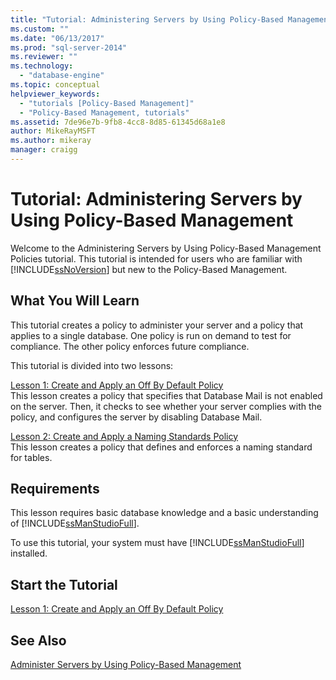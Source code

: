 ```yaml
---
title: "Tutorial: Administering Servers by Using Policy-Based Management | Microsoft Docs"
ms.custom: ""
ms.date: "06/13/2017"
ms.prod: "sql-server-2014"
ms.reviewer: ""
ms.technology: 
  - "database-engine"
ms.topic: conceptual
helpviewer_keywords: 
  - "tutorials [Policy-Based Management]"
  - "Policy-Based Management, tutorials"
ms.assetid: 7de96e7b-9fb8-4cc8-8d85-61345d68a1e8
author: MikeRayMSFT
ms.author: mikeray
manager: craigg
---
```

# Tutorial: Administering Servers by Using Policy-Based Management
  Welcome to the Administering Servers by Using Policy-Based Management Policies tutorial. This tutorial is intended for users who are familiar with [!INCLUDE[ssNoVersion](../../includes/ssnoversion-md.md)] but new to the Policy-Based Management.  
  
## What You Will Learn  
 This tutorial creates a policy to administer your server and a policy that applies to a single database. One policy is run on demand to test for compliance. The other policy enforces future compliance.  
  
 This tutorial is divided into two lessons:  
  
 [Lesson 1: Create and Apply an Off By Default Policy](lesson-1-create-and-apply-an-off-by-default-policy.md)  
 This lesson creates a policy that specifies that Database Mail is not enabled on the server. Then, it checks to see whether your server complies with the policy, and configures the server by disabling Database Mail.  
  
 [Lesson 2: Create and Apply a Naming Standards Policy](lesson-2-create-and-apply-a-naming-standards-policy.md)  
 This lesson creates a policy that defines and enforces a naming standard for tables.  
  
## Requirements  
 This lesson requires basic database knowledge and a basic understanding of [!INCLUDE[ssManStudioFull](../../includes/ssmanstudiofull-md.md)].  
  
 To use this tutorial, your system must have [!INCLUDE[ssManStudioFull](../../includes/ssmanstudiofull-md.md)] installed.  
  
## Start the Tutorial  
 [Lesson 1: Create and Apply an Off By Default Policy](lesson-1-create-and-apply-an-off-by-default-policy.md)  
  
## See Also  
 [Administer Servers by Using Policy-Based Management](administer-servers-by-using-policy-based-management.md)  
  
  
